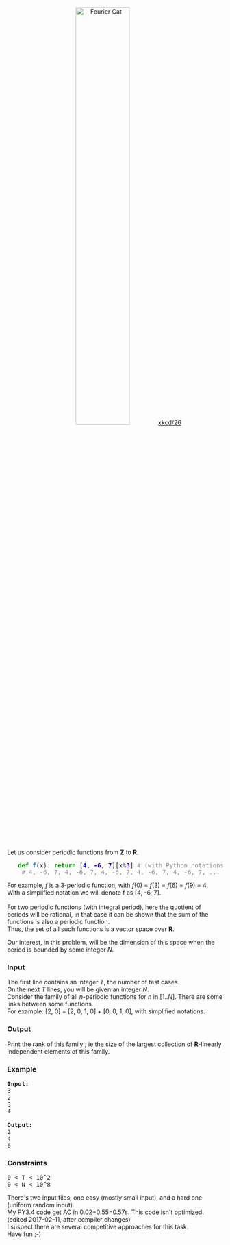<div align="center"><img style="width: 50%; height: 50%" title="http://xkcd.com/26/" src="../../content/francky:FourierCat" alt="Fourier Cat">
<a href="http://xkcd.com/26/">xkcd/26</a>
</div>
<p>Let us consider periodic functions from <strong>Z</strong> to <strong>R</strong>.</p>

<pre>	<span style="color: #008800; font-weight: bold">def</span> <span style="color: #0066BB; font-weight: bold">f</span>(x): <span style="color: #008800; font-weight: bold">return</span> [<span style="color: #0000DD; font-weight: bold">4</span>, <span style="color: #0000DD; font-weight: bold">-6</span>, <span style="color: #0000DD; font-weight: bold">7</span>][x<span style="color: #333333">%</span><span style="color: #0000DD; font-weight: bold">3</span>] <span style="color: #888888"># (with Python notations)</span>
	<span style="color: #888888"># 4, -6, 7, 4, -6, 7, 4, -6, 7, 4, -6, 7, 4, -6, 7, ...</span>
</pre>
<p>
For example, <em>f</em> is a 3-periodic function, with <em>f</em>(0) = <em>f</em>(3) = <em>f</em>(6) = <em>f</em>(9) = 4. <br>
With a simplified notation we will denote f as [4, -6, 7].<br>
<br>
For two periodic functions (with integral period), here the quotient of periods will be rational, in that case it can be shown that the sum of the functions is also a periodic function.<br>
Thus, the set of all such functions is a vector space over <strong>R</strong>.
</p>
<p>
Our interest, in this problem, will be the dimension of this space when the period is bounded by some integer <em>N</em>.
</p>

<h3>Input</h3>
<p>The first line contains an integer <em>T</em>, the number of test cases.<br>
On the next <em>T</em> lines, you will be given an integer <em>N</em>.<br>
Consider the family of all <em>n</em>-periodic functions for <em>n</em> in [1..<em>N</em>].
 There are some links between some functions.<br>
For example: [2, 0] = [2, 0, 1, 0] + [0, 0, 1, 0], with simplified notations.
</p>

<h3>Output</h3>
<p>
	Print the rank of this family ; ie the size of the largest collection of <strong>R</strong>-linearly
	independent elements of this family.
</p>

<h3>Example</h3>

<pre><b>Input:</b>
3
2
3
4

<b>Output:</b>
2
4
6
</pre>

<h3>Constraints</h3>
<pre>0 &lt; T &lt; 10^2
0 &lt; N &lt; 10^8
</pre>
<p>There's two input files, one easy (mostly small input), and a hard one (uniform random input).<br>
My PY3.4 code get AC in 0.02+0.55=0.57s. This code isn't optimized. (edited 2017-02-11, after compiler changes)<br>
I suspect there are several competitive approaches for this task.<br> 
Have fun ;-) 
</p>